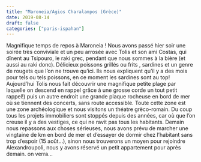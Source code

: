 ```yaml
---
title: "Maroneia/Agios Charalampos (Grèce)"
date: 2019-08-14
draft: false
categories: ["paris-ispahan"]
---
```


Magnifique temps de repos à Maroneia !
Nous avons passé hier soir une soirée très conviviale et un peu arrosée avec Tolis et son ami Costas, qui dînent au Tsipouro, le raki grec, pendant que nous sommes à la bière (et aussi au raki donc). Délicieux poissons grillés ou frits , sardines et un genre de rougets que l’on ne trouve qu’ici. Ils nous expliquent qu’il y a des mois pour tels ou tels poissons, en ce moment les sardines sont au top! Aujourd’hui Tolis nous fait découvrir une magnifique petite plage par laquelle on descend en rappel grâce à une grosse corde un tout petit rappel!) puis un autre endroit une grande plaque rocheuse en bord de mer où se tiennent des concerts, sans route accessible. Toute cette zone est une zone archéologique et nous visitons un théatre grèco-romain. Du coup tous les projets immobiliers sont stoppés depuis des années, car où que l’on creuse il y a des vestiges, ce qui ne ravit pas tous les habitants.
Demain nous repassons aux choses sérieuses, nous avons prévu de marcher une vingtaine de km en bord de mer et d’essayer de dormir chez l’habitant sans trop d’espoir (15 août…), sinon nous trouverons un moyen pour rejoindre Alexandroupoli, nous y avons réservé un petit appartement pour après demain. on verra…
